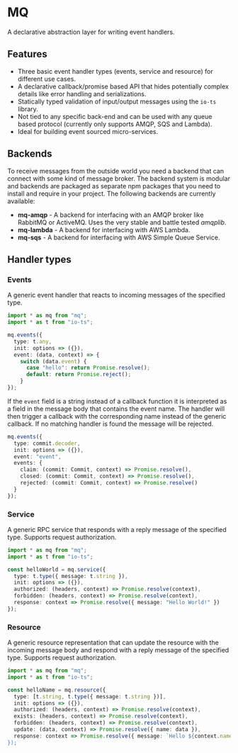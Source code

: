 # MQ

A declarative abstraction layer for writing event handlers.

## Features

- Three basic event handler types (events, service and resource) for different use cases.
- A declarative callback/promise based API that hides potentially complex details like error handling and serializations.
- Statically typed validation of input/output messages using the `io-ts` library.
- Not tied to any specific back-end and can be used with any queue based protocol (currently only supports AMQP, SQS and Lambda).
- Ideal for building event sourced micro-services.

## Backends

To receive messages from the outside world you need a backend that can connect with some kind of message broker. The backend system is modular and backends are packaged as separate npm packages that you need to install and require in your project. The following backends are currently available:

- **mq-amqp** - A backend for interfacing with an AMQP broker like RabbitMQ or ActiveMQ. Uses the very stable and battle tested _amqplib_.
- **mq-lambda** - A backend for interfacing with AWS Lambda.
- **mq-sqs** - A backend for interfacing with AWS Simple Queue Service.

## Handler types

### Events

A generic event handler that reacts to incoming messages of the specified type.

```typescript
import * as mq from "mq";
import * as t from "io-ts";

mq.events({
  type: t.any,
  init: options => ({}),
  event: (data, context) => {
    switch (data.event) {
      case "hello": return Promise.resolve();
      default: return Promise.reject();
    }
});
```

If the `event` field is a string instead of a callback function it is interpreted as a field in the message body that contains the event name. The handler will then trigger a callback with the corresponding name instead of the generic callback. If no matching handler is found the message will be rejected.

```typescript
mq.events({
  type: commit.decoder,
  init: options => ({}),
  event: "event",
  events: {
    claim: (commit: Commit, context) => Promise.resolve(),
    closed: (commit: Commit, context) => Promise.resolve(),
    rejected: (commit: Commit, context) => Promise.resolve()
  }
});
```

### Service

A generic RPC service that responds with a reply message of the specified type. Supports request authorization.

```typescript
import * as mq from "mq";
import * as t from "io-ts";

const helloWorld = mq.service({
  type: t.type({ message: t.string }),
  init: options => ({}),
  authorized: (headers, context) => Promise.resolve(context),
  forbidden: (headers, context) => Promise.resolve(context),
  response: context => Promise.resolve({ message: "Hello World!" })
});
```

### Resource

A generic resource representation that can update the resource with the incoming message body and respond with a reply message of the specified type. Supports request authorization.

```typescript
import * as mq from "mq";
import * as t from "io-ts";

const helloName = mq.resource({
  type: [t.string, t.type({ message: t.string })],
  init: options => ({}),
  authorized: (headers, context) => Promise.resolve(context),
  exists: (headers, context) => Promise.resolve(context),
  forbidden: (headers, context) => Promise.resolve(context),
  update: (data, context) => Promise.resolve({ name: data }),
  response: context => Promise.resolve({ message: `Hello ${context.name}!`` })
});
```
